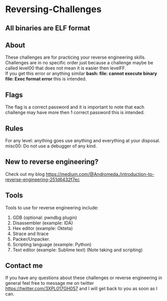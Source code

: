 # Reversing-Challenges

## All binaries are ELF format

## About
These challenges are for practicing your reverse engineering skills. <br />
Challenges are in no specific order just because a challenge maybe be called level00 that does not mean it is easier then levelFF.<br /> 
If you get this error or anything similar  __bash: file: cannot execute binary file: Exec format error__ this is intended.

## Flags
The flag is a correct password and it is important to note that each challenge may have more then 1 correct password this is intended. <br />

## Rules
For any level: anything goes use anything and everything at your disposal. <br />
misc00: Do not use a debugger of any kind.

## New to reverse engineering?
Check out my blog https://medium.com/@Andromeda./introduction-to-reverse-engineering-251d6432f7ec <br />

## Tools
Tools to use for reverse engineering include: <br />
1. GDB (optional: pwndbg plugin) <br />
2. Disassembler (example: IDA) <br />
3. Hex editor (example: Okteta) <br />
4. Strace and ltrace <br />
5. Packer/Unpacker.  <br />
6. Scripting language (example: Python) <br />
7. Text editor (example: Sublime text) (Note taking and scripting)

## Contact me
If you have any questions about these challenges or reverse engineering in general feel free to message me on twitter https://twitter.com/3XPL017GH057 and I will get back to you as soon as I can.
